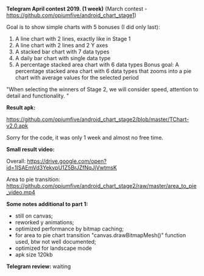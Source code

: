 <b>Telegram April contest 2019. (1 week)</b> 
(March contest - https://github.com/opiumfive/android_chart_stage1)

Goal is to show simple charts with 5 bonuses (I did only last):
1. A line chart with 2 lines, exactly like in Stage 1
2. A line chart with 2 lines and 2 Y axes
3. A stacked bar chart with 7 data types
4. A daily bar chart with single data type
5. A percentage stacked area chart with 6 data types
Bonus goal: A percentage stacked area chart with 6 data types that zooms into a pie chart with average values for the selected period

"When selecting the winners of Stage 2, we will consider speed, attention to detail and functionality. "

<b>Result apk:</b> 

https://github.com/opiumfive/android_chart_stage2/blob/master/TChart-v2.0.apk

Sorry for the code, it was only 1 week and almost no free time.

<b>Small result video:</b> 

Overall: https://drive.google.com/open?id=1ISAEmVd3YekvpU1Z5BrJZfNqJjVwtmsK

Area to pie transition: https://github.com/opiumfive/android_chart_stage2/raw/master/area_to_pie_video.mp4

<b>Some notes additional to part 1:</b> 
- still on canvas;
- reworked y animations;
- optimized performance by bitmap caching;
- for area to pie chart transition "canvas.drawBitmapMesh()" function used, btw not well documented;
- optimized for landscape mode
- apk size 120kb 


<b>Telegram review:</b>
waiting
